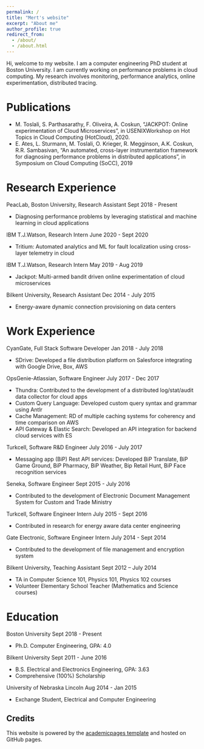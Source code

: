 ```yaml
---
permalink: /
title: "Mert's website"
excerpt: "About me"
author_profile: true
redirect_from: 
  - /about/
  - /about.html
---
```


Hi, welcome to my website. I am a computer engineering PhD student at Boston University. I am currently working on performance problems in cloud computing. My research involves monitoring, performance analytics, online experimentation, distributed tracing. 


Publications
======
+ M. Toslali, S. Parthasarathy, F. Oliveira, A. Coskun, “JACKPOT: Online experimentation of Cloud
Microservices”, in USENIXWorkshop on Hot Topics in Cloud Computing (HotCloud), 2020.
+ E. Ates, L. Sturmann, M. Toslali, O. Krieger, R. Megginson, A.K. Coskun, R.R. Sambasivan, “An
automated, cross-layer instrumentation framework for diagnosing performance problems in distributed
applications”, in Symposium on Cloud Computing (SoCC), 2019

Research Experience
======

PeacLab, Boston University, Research Assistant Sept 2018 - Present
+ Diagnosing performance problems by leveraging statistical and machine learning in cloud applications

IBM T.J.Watson, Research Intern June 2020 - Sept 2020
+ Tritium: Automated analytics and ML for fault localization using cross-layer telemetry in cloud

IBM T.J.Watson, Research Intern May 2019 - Aug 2019
+ Jackpot: Multi-armed bandit driven online experimentation of cloud microservices

Bilkent University, Research Assistant Dec 2014 - July 2015
+ Energy-aware dynamic connection provisioning on data centers


Work Experience
======
CyanGate, Full Stack Software Developer Jan 2018 - July 2018
+ SDrive: Developed a file distribution platform on Salesforce integrating with Google Drive, Box, AWS

OpsGenie-Atlassian, Software Engineer July 2017 - Dec 2017
+ Thundra: Contributed to the development of a distributed log/stat/audit data collector for cloud apps
+ Custom Query Language: Developed custom query syntax and grammar using Antlr
+ Cache Management: RD of multiple caching systems for coherency and time comparison on AWS
+ API Gateway & Elastic Search: Developed an API integration for backend cloud services with ES

Turkcell, Software R&D Engineer July 2016 - July 2017
+ Messaging app (BiP) Rest API services: Developed BiP Translate, BiP Game Ground, BiP Pharmacy, BiP
Weather, Bip Retail Hunt, BiP Face recognition services

Seneka, Software Engineer Sept 2015 - July 2016
+ Contributed to the development of Electronic Document Management System for Custom and Trade Ministry

Turkcell, Software Engineer Intern July 2015 - Sept 2016
+ Contributed in research for energy aware data center engineering

Gate Electronic, Software Engineer Intern July 2014 - Sept 2014
+ Contributed to the development of file management and encryption system

Bilkent University, Teaching Assistant Sept 2012 – July 2014
+ TA in Computer Science 101, Physics 101, Physics 102 courses
+ Volunteer Elementary School Teacher (Mathematics and Science courses)

Education
======
Boston University Sept 2018 - Present
+ Ph.D. Computer Engineering, GPA: 4.0

Bilkent University Sept 2011 - June 2016
+ B.S. Electrical and Electronics Engineering, GPA: 3.63
+ Comprehensive (100%) Scholarship

University of Nebraska Lincoln Aug 2014 - Jan 2015
+ Exchange Student, Electrical and Computer Engineering

Credits
------
This website is powered by the [academicpages template](https://github.com/academicpages/academicpages.github.io) and hosted on GitHub pages.
